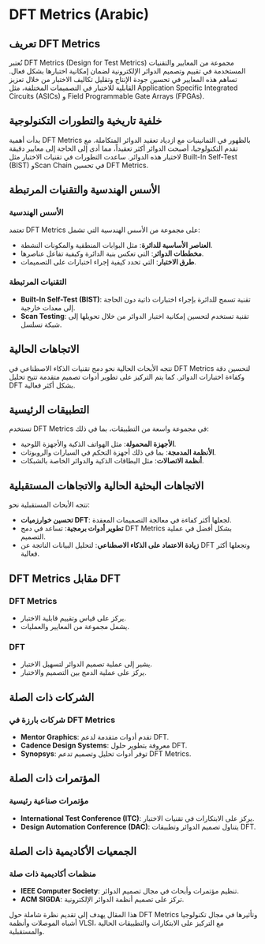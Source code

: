 # DFT Metrics (Arabic)

## تعريف DFT Metrics
تُعتبر DFT Metrics (Design for Test Metrics) مجموعة من المعايير والتقنيات المستخدمة في تقييم وتصميم الدوائر الإلكترونية لضمان إمكانية اختبارها بشكل فعال. تساهم هذه المعايير في تحسين جودة الإنتاج وتقليل تكاليف الاختبار من خلال تعزيز القابلية للاختبار في التصميمات المختلفة، مثل Application Specific Integrated Circuits (ASICs) و Field Programmable Gate Arrays (FPGAs).

## خلفية تاريخية والتطورات التكنولوجية
بدأت أهمية DFT Metrics بالظهور في الثمانينيات مع ازدياد تعقيد الدوائر المتكاملة. مع تقدم التكنولوجيا، أصبحت الدوائر أكثر تعقيداً، مما أدى إلى الحاجة إلى معايير دقيقة لاختبار هذه الدوائر. ساعدت التطورات في تقنيات الاختبار مثل Built-In Self-Test (BIST) وScan Chain في تحسين DFT Metrics.

## الأسس الهندسية والتقنيات المرتبطة
### الأسس الهندسية
تعتمد DFT Metrics على مجموعة من الأسس الهندسية التي تشمل:
- **العناصر الأساسية للدائرة**: مثل البوابات المنطقية والمكونات النشطة.
- **مخططات الدوائر**: التي تعكس بنية الدائرة وكيفية تفاعل عناصرها.
- **طرق الاختبار**: التي تحدد كيفية إجراء اختبارات على التصميمات.

### التقنيات المرتبطة
- **Built-In Self-Test (BIST)**: تقنية تسمح للدائرة بإجراء اختبارات ذاتية دون الحاجة إلى معدات خارجية.
- **Scan Testing**: تقنية تستخدم لتحسين إمكانية اختبار الدوائر من خلال تحويلها إلى شبكة تسلسل.

## الاتجاهات الحالية
تتجه الأبحاث الحالية نحو دمج تقنيات الذكاء الاصطناعي في DFT Metrics لتحسين دقة وكفاءة اختبارات الدوائر. كما يتم التركيز على تطوير أدوات تصميم متقدمة تتيح تحليل DFT بشكل أكثر فعالية.

## التطبيقات الرئيسية
تستخدم DFT Metrics في مجموعة واسعة من التطبيقات، بما في ذلك:
- **الأجهزة المحمولة**: مثل الهواتف الذكية والأجهزة اللوحية.
- **الأنظمة المدمجة**: بما في ذلك أجهزة التحكم في السيارات والروبوتات.
- **أنظمة الاتصالات**: مثل البطاقات الذكية والدوائر الخاصة بالشبكات.

## الاتجاهات البحثية الحالية والاتجاهات المستقبلية
تتجه الأبحاث المستقبلية نحو:
- **تحسين خوارزميات DFT**: لجعلها أكثر كفاءة في معالجة التصميمات المعقدة.
- **تطوير أدوات برمجية**: تساعد في دمج DFT Metrics بشكل أفضل في عملية التصميم.
- **زيادة الاعتماد على الذكاء الاصطناعي**: لتحليل البيانات الناتجة عن DFT وتجعلها أكثر فعالية.

## DFT Metrics مقابل DFT
### DFT Metrics
- يركز على قياس وتقييم قابلية الاختبار.
- يشمل مجموعة من المعايير والعمليات.

### DFT
- يشير إلى عملية تصميم الدوائر لتسهيل الاختبار.
- يركز على عملية الدمج بين التصميم والاختبار.

## الشركات ذات الصلة
### شركات بارزة في DFT Metrics
- **Mentor Graphics**: تقدم أدوات متقدمة لدعم DFT.
- **Cadence Design Systems**: معروفة بتطوير حلول DFT.
- **Synopsys**: توفر أدوات تحليل وتصميم تدعم DFT Metrics.

## المؤتمرات ذات الصلة
### مؤتمرات صناعية رئيسية
- **International Test Conference (ITC)**: يركز على الابتكارات في تقنيات الاختبار.
- **Design Automation Conference (DAC)**: يتناول تصميم الدوائر وتطبيقات DFT.

## الجمعيات الأكاديمية ذات الصلة
### منظمات أكاديمية ذات صلة
- **IEEE Computer Society**: تنظيم مؤتمرات وأبحاث في مجال تصميم الدوائر.
- **ACM SIGDA**: تركز على تصميم أنظمة الدوائر الإلكترونية.

هذا المقال يهدف إلى تقديم نظرة شاملة حول DFT Metrics وتأثيرها في مجال تكنولوجيا أشباه الموصلات وأنظمة VLSI، مع التركيز على الابتكارات والتطبيقات الحالية والمستقبلية.
